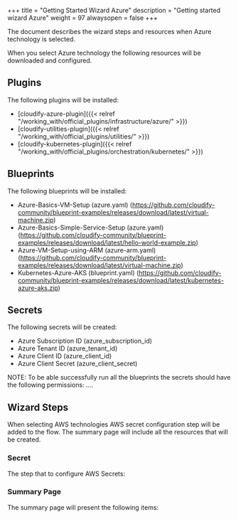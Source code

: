+++
title = "Getting Started Wizard Azure"
description = "Getting started wizard Azure"
weight = 97
alwaysopen = false
+++

The document describes the wizard steps and resources when Azure technology is selected.

When you select Azure technology the following resources will be downloaded and configured.

## Plugins

The following plugins will be installed:

- [cloudify-azure-plugin]({{< relref "/working_with/official_plugins/infrastructure/azure/" >}})
- [cloudify-utilities-plugin]({{< relref "/working_with/official_plugins/utilities/" >}})
- [cloudify-kubernetes-plugin]({{< relref "/working_with/official_plugins/orchestration/kubernetes/" >}})


## Blueprints

The following blueprints will be installed:
- Azure-Basics-VM-Setup (azure.yaml) (https://github.com/cloudify-community/blueprint-examples/releases/download/latest/virtual-machine.zip)
- Azure-Basics-Simple-Service-Setup (azure.yaml) (https://github.com/cloudify-community/blueprint-examples/releases/download/latest/hello-world-example.zip)
- Azure-VM-Setup-using-ARM (azure-arm.yaml) (https://github.com/cloudify-community/blueprint-examples/releases/download/latest/virtual-machine.zip)
- Kubernetes-Azure-AKS (blueprint.yaml) (https://github.com/cloudify-community/blueprint-examples/releases/download/latest/kubernetes-azure-aks.zip)

## Secrets

The following secrets will be created:

- Azure Subscription ID (azure_subscription_id)
- Azure Tenant ID (azure_tenant_id)
- Azure Client ID (azure_client_id)
- Azure Client Secret (azure_client_secret)

NOTE: To be able successfully run all the blueprints the secrets should have the following permissions:
....

## Wizard Steps

When selecting AWS technologies AWS secret configuration step will be added to the flow. The summary page will include all the resources that will be created.
 
### Secret

The step that to configure AWS Secrets:


### Summary Page

The summary page will present the following items:
